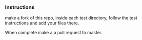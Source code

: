 ### Instructions

make a fork of this repo, inside each test directory, follow the test instructions and add your files there.

When complete make a a pull request to master.
